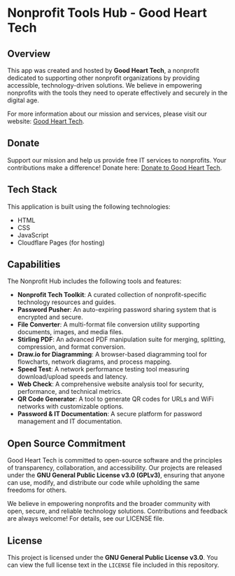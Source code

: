 # Nonprofit Tools Hub - Good Heart Tech

## Overview

This app was created and hosted by **Good Heart Tech**, a nonprofit dedicated to supporting other nonprofit organizations by providing accessible, technology-driven solutions. We believe in empowering nonprofits with the tools they need to operate effectively and securely in the digital age. 

For more information about our mission and services, please visit our website: [Good Heart Tech](https://goodhearttech.org/).

## Donate

Support our mission and help us provide free IT services to nonprofits. Your contributions make a difference! Donate here: [Donate to Good Heart Tech](https://goodhearttech.org/donate/).

## Tech Stack

This application is built using the following technologies:
- HTML
- CSS
- JavaScript
- Cloudflare Pages (for hosting)

## Capabilities

The Nonprofit Hub includes the following tools and features:

- **Nonprofit Tech Toolkit**: A curated collection of nonprofit-specific technology resources and guides.
- **Password Pusher**: An auto-expiring password sharing system that is encrypted and secure.
- **File Converter**: A multi-format file conversion utility supporting documents, images, and media files.
- **Stirling PDF**: An advanced PDF manipulation suite for merging, splitting, compression, and format conversion.
- **Draw.io for Diagramming**: A browser-based diagramming tool for flowcharts, network diagrams, and process mapping.
- **Speed Test**: A network performance testing tool measuring download/upload speeds and latency.
- **Web Check**: A comprehensive website analysis tool for security, performance, and technical metrics.
- **QR Code Generator**: A tool to generate QR codes for URLs and WiFi networks with customizable options.
- **Password & IT Documentation**: A secure platform for password management and IT documentation.

## Open Source Commitment

Good Heart Tech is committed to open-source software and the principles of transparency, collaboration, and accessibility. Our projects are released under the **GNU General Public License v3.0 (GPLv3)**, ensuring that anyone can use, modify, and distribute our code while upholding the same freedoms for others.

We believe in empowering nonprofits and the broader community with open, secure, and reliable technology solutions. Contributions and feedback are always welcome! For details, see our LICENSE file.

## License

This project is licensed under the **GNU General Public License v3.0**. You can view the full license text in the `LICENSE` file included in this repository.

